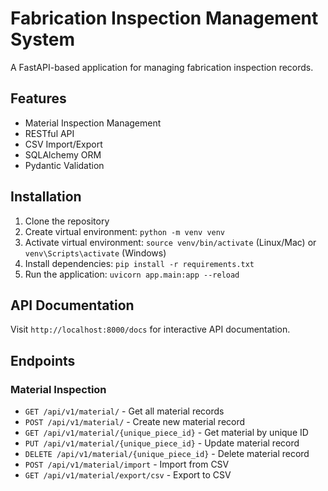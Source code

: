 # Fabrication Inspection Management System

A FastAPI-based application for managing fabrication inspection records.

## Features

- Material Inspection Management
- RESTful API
- CSV Import/Export
- SQLAlchemy ORM
- Pydantic Validation

## Installation

1. Clone the repository
2. Create virtual environment: `python -m venv venv`
3. Activate virtual environment: `source venv/bin/activate` (Linux/Mac) or `venv\Scripts\activate` (Windows)
4. Install dependencies: `pip install -r requirements.txt`
5. Run the application: `uvicorn app.main:app --reload`

## API Documentation

Visit `http://localhost:8000/docs` for interactive API documentation.

## Endpoints

### Material Inspection
- `GET /api/v1/material/` - Get all material records
- `POST /api/v1/material/` - Create new material record
- `GET /api/v1/material/{unique_piece_id}` - Get material by unique ID
- `PUT /api/v1/material/{unique_piece_id}` - Update material record
- `DELETE /api/v1/material/{unique_piece_id}` - Delete material record
- `POST /api/v1/material/import` - Import from CSV
- `GET /api/v1/material/export/csv` - Export to CSV
